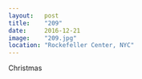 ```yaml
---
layout:   post
title:    "209"
date:     2016-12-21
image:    "209.jpg"
location: "Rockefeller Center, NYC"
---
```


Christmas
